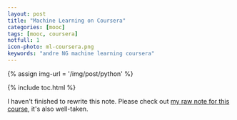 ```yaml
---
layout: post
title: "Machine Learning on Coursera"
categories: [mooc]
tags: [mooc, coursera]
notfull: 1
icon-photo: ml-coursera.png
keywords: "andre NG machine learning coursera"
---
```


{% assign img-url = '/img/post/python' %}

{% include toc.html %}

I haven't finished to rewrite this note. Please check out [my raw note for this course](https://rawnote.dinhanhthi.com/tags#ml-coursera), it's also well-taken.
